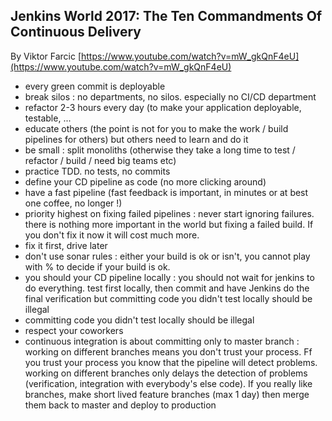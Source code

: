 ## Jenkins World 2017: The Ten Commandments Of Continuous Delivery ##

By Viktor Farcic [https://www.youtube.com/watch?v=mW_gkQnF4eU](https://www.youtube.com/watch?v=mW_gkQnF4eU)

* every green commit is deployable
* break silos : no departments, no silos. especially no CI/CD department
* refactor 2-3 hours every day (to make your application deployable, testable, ...
* educate others (the point is not for you to make the work / build pipelines for others) but others need to learn and do it 
* be small : split monoliths (otherwise they take a long time to test / refactor / build / need big teams etc)
* practice TDD. no tests, no commits
* define your CD pipeline as code (no more clicking around)
* have a fast pipeline (fast feedback is important, in minutes or at best one coffee, no longer !)
* priority highest on fixing failed pipelines : never start ignoring failures. there is nothing more important in the world but fixing a failed build. If you don't fix it now it will cost much more.
* fix it first, drive later
* don't use sonar rules : either your build is ok or isn't, you cannot play with % to decide if your build is ok.
* you should your CD pipeline locally : you should not wait for jenkins to do everything. test first locally, then commit and have Jenkins do the final verification but committing code you didn't test locally should be illegal
* committing code you didn't test locally should be illegal
* respect your coworkers
* continuous integration is about committing only to master branch : working on different branches means you don't trust your process. Ff you trust your process you know that the pipeline will detect problems. working on different branches only delays the detection of problems (verification, integration with everybody's else code). If you really like branches, make short lived feature branches (max 1 day) then merge them back to master and deploy to production
